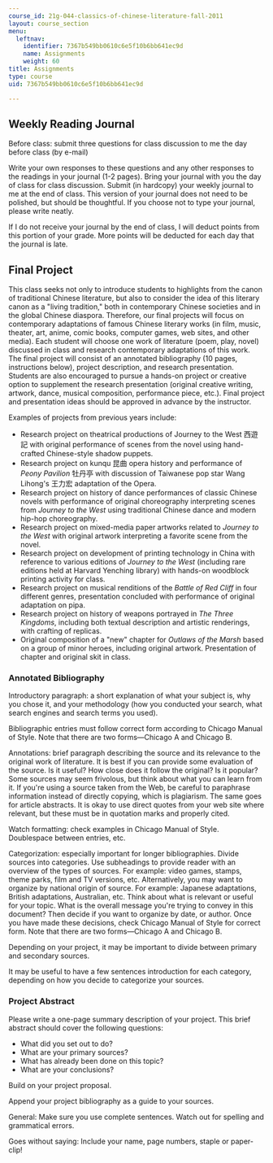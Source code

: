 ```yaml
---
course_id: 21g-044-classics-of-chinese-literature-fall-2011
layout: course_section
menu:
  leftnav:
    identifier: 7367b549bb0610c6e5f10b6bb641ec9d
    name: Assignments
    weight: 60
title: Assignments
type: course
uid: 7367b549bb0610c6e5f10b6bb641ec9d

---
```


Weekly Reading Journal
----------------------

Before class: submit three questions for class discussion to me the day before class (by e-mail)

Write your own responses to these questions and any other responses to the readings in your journal (1-2 pages). Bring your journal with you the day of class for class discussion. Submit (in hardcopy) your weekly journal to me at the end of class. This version of your journal does not need to be polished, but should be thoughtful. If you choose not to type your journal, please write neatly.

If I do not receive your journal by the end of class, I will deduct points from this portion of your grade. More points will be deducted for each day that the journal is late.

Final Project
-------------

This class seeks not only to introduce students to highlights from the canon of traditional Chinese literature, but also to consider the idea of this literary canon as a "living tradition," both in contemporary Chinese societies and in the global Chinese diaspora. Therefore, our final projects will focus on contemporary adaptations of famous Chinese literary works (in film, music, theater, art, anime, comic books, computer games, web sites, and other media). Each student will choose one work of literature (poem, play, novel) discussed in class and research contemporary adaptations of this work. The final project will consist of an annotated bibliography (10 pages, instructions below), project description, and research presentation. Students are also encouraged to pursue a hands-on project or creative option to supplement the research presentation (original creative writing, artwork, dance, musical composition, performance piece, etc.). Final project and presentation ideas should be approved in advance by the instructor.

Examples of projects from previous years include:

*   Research project on theatrical productions of Journey to the West 西遊記 with original performance of scenes from the novel using hand-crafted Chinese-style shadow puppets.
*   Research project on kunqu 昆曲 opera history and performance of _Peony Pavilion_ 牡丹亭 with discussion of Taiwanese pop star Wang Lihong's 王力宏 adaptation of the Opera.
*   Research project on history of dance performances of classic Chinese novels with performance of original choreography interpreting scenes from _Journey to the West_ using traditional Chinese dance and modern hip-hop choreography.
*   Research project on mixed-media paper artworks related to _Journey to the West_ with original artwork interpreting a favorite scene from the novel.
*   Research project on development of printing technology in China with reference to various editions of _Journey to the West_ (including rare editions held at Harvard Yenching library) with hands-on woodblock printing activity for class.
*   Research project on musical renditions of the _Battle of Red Cliff_ in four different genres, presentation concluded with performance of original adaptation on pipa.
*   Research project on history of weapons portrayed in _The Three Kingdoms_, including both textual description and artistic renderings, with crafting of replicas.
*   Original composition of a "new" chapter for _Outlaws of the Marsh_ based on a group of minor heroes, including original artwork. Presentation of chapter and original skit in class.

### Annotated Bibliography

Introductory paragraph: a short explanation of what your subject is, why you chose it, and your methodology (how you conducted your search, what search engines and search terms you used).

Bibliographic entries must follow correct form according to Chicago Manual of Style. Note that there are two forms—Chicago A and Chicago B.

Annotations: brief paragraph describing the source and its relevance to the original work of literature. It is best if you can provide some evaluation of the source. Is it useful? How close does it follow the original? Is it popular? Some sources may seem frivolous, but think about what you can learn from it. If you're using a source taken from the Web, be careful to paraphrase information instead of directly copying, which is plagiarism. The same goes for article abstracts. It is okay to use direct quotes from your web site where relevant, but these must be in quotation marks and properly cited.

Watch formatting: check examples in Chicago Manual of Style. Doublespace between entries, etc.

Categorization: especially important for longer bibliographies. Divide sources into categories. Use subheadings to provide reader with an overview of the types of sources. For example: video games, stamps, theme parks, film and TV versions, etc. Alternatively, you may want to organize by national origin of source. For example: Japanese adaptations, British adaptations, Australian, etc. Think about what is relevant or useful for your topic. What is the overall message you're trying to convey in this document? Then decide if you want to organize by date, or author. Once you have made these decisions, check Chicago Manual of Style for correct form. Note that there are two forms—Chicago A and Chicago B.

Depending on your project, it may be important to divide between primary and secondary sources.

It may be useful to have a few sentences introduction for each category, depending on how you decide to categorize your sources.

### Project Abstract

Please write a one-page summary description of your project. This brief abstract should cover the following questions:

*   What did you set out to do?
*   What are your primary sources?
*   What has already been done on this topic?
*   What are your conclusions?

Build on your project proposal.

Append your project bibliography as a guide to your sources.

General: Make sure you use complete sentences. Watch out for spelling and grammatical errors.

Goes without saying: Include your name, page numbers, staple or paper-clip!
